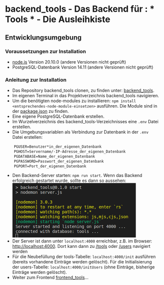 # backend_tools - Das Backend für : * Tools * - Die Ausleihkiste 

## Entwicklungsumgebung

### Voraussetzungen zur Installation

- [node.js](nodejs.org) Version 20.10.0 (andere Versionen nicht geprüft)
- PostgreSQL-Datenbank Version 14.11 (andere Versionen nicht geprüft)

### Anleitung zur Installation

- Das Repository backend_tools clonen, zu finden unter: [backend_tools](https://github.com/eliseHtw/backend_tools.git).
- Im eigenen Terminal in das Projektverzeichnis backend_tools navigieren.
- Um die benötigten node-modules zu installieren: `npm install <entsprechendes-node-module-einsetzen>` ausführen. Die Module sind in der [package.json](https://github.com/eliseHtw/backend_tools/blob/main/package.json) zu finden.
- Eine eigene PostgreSQL-Datenbank erstellen.
- Im Wurzelverzeichnis des backend_tools-Verzeichnisses eine `.env` Datei erstellen. 
- Die Umgebungsvariablen als Verbindung zur Datenbank in der `.env` Datei erstellen:
```env
    PGUSER=Benutzer*in_der_eigenen_Datenbank
    PGHOST=Servername/-IP-Adresse_der_eigenen_Datenbank
    PGDATABASE=Name_der_eigenen_Datenbank
    PGPASSWORD=Passwort_der_eigenen_Datenbank
    PGPORT=Port_der_eigenen_Datenbank
```
- Den Backend-Server starten: `npm run start`. Wenn das Backend erfolgreich gestartet wurde, sollte es dann so aussehen:  
![backend_started](https://github.com/eliseHtw/backend_tools/blob/main/images_readme/backend_started.png)
- Der Server ist dann unter `localhost:4000` erreichbar, z.B. im Browser: [http://localhost:4000](http://localhost:4000). Dort kann dann zu [/tools](http://localhost:4000/tools) oder [/users](http://localhost:4000/users) navigiert werden
- Für die Neubefüllung der tools-Tabelle: `localhost:4000/init` ausführen (bereits vorhandene Einträge werden gelöscht). Für die Initialisierung der users-Tabelle: `localhost:4000/initUsers` (ohne Einträge, bisherige Einträge werden gelöscht).
- Weiter zum Frontend [frontend_tools](https://github.com/eliseHtw/frontend_tools.git)...